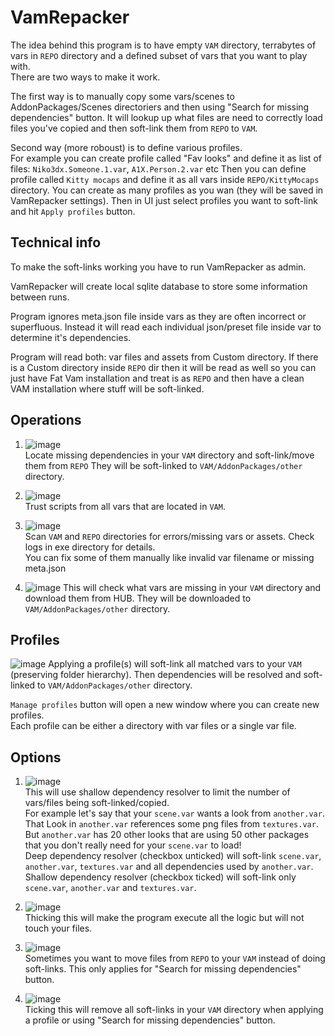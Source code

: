 # VamRepacker
The idea behind this program is to have empty ```VAM``` directory, terrabytes of vars in ```REPO``` directory and a defined subset of vars that you want to play with.  
There are two ways to make it work.   

The first way is to manually copy some vars/scenes to AddonPackages/Scenes directoriers and then using "Search for missing dependencies" button.
It will lookup up what files are need to correctly load files you've copied and then soft-link them from ```REPO``` to ```VAM```.

Second way (more roboust) is to define various profiles.  
For example you can create profile called "Fav looks" and define it as list of files: ```Niko3dx.Someone.1.var```, ```A1X.Person.2.var``` etc 
Then you can define profile called ```Kitty mocaps``` and define it as all vars inside ```REPO/KittyMocaps``` directory. 
You can create as many profiles as you wan (they will be saved in VamRepacker settings). 
Then in UI just select profiles you want to soft-link and hit ```Apply profiles``` button. 

## Technical info
To make the soft-links working you have to run VamRepacker as admin.

VamRepacker will create local sqlite database to store some information between runs.

Program ignores meta.json file inside vars as they are often incorrect or superfluous. Instead it will read each individual json/preset file inside var to determine it's dependencies.

Program will read both: var files and assets from Custom directory.
If there is a Custom directory inside ```REPO``` dir then it will be read as well so you can just have Fat Vam installation and treat is as ```REPO``` and then have a clean VAM installation where stuff will be soft-linked.

## Operations

1. ![image](https://user-images.githubusercontent.com/59397941/156947078-065fd8a4-4402-4190-99af-74b5904b37fb.png)  
Locate missing dependencies in your ```VAM``` directory and soft-link/move them from ```REPO``` They will be soft-linked to ```VAM/AddonPackages/other``` directory.

2. ![image](https://user-images.githubusercontent.com/59397941/156947246-63d7f929-044c-467c-bdb6-6027194f291e.png)  
Trust scripts from all vars that are located in ```VAM```.

3. ![image](https://user-images.githubusercontent.com/59397941/156947268-30999225-3080-4696-a7e1-79b397b784bd.png)  
Scan ```VAM``` and ```REPO``` directories for errors/missing vars or assets. Check logs in exe directory for details.  
You can fix some of them manually like invalid var filename or missing meta.json

4. ![image](https://user-images.githubusercontent.com/59397941/156947430-d014f2a5-e478-4499-978a-8f8e323dd098.png)
This will check what vars are missing in your ```VAM``` directory and download them from HUB. They will be downloaded to ```VAM/AddonPackages/other``` directory.

## Profiles
![image](https://user-images.githubusercontent.com/59397941/156947461-51a9093d-c82c-4a95-8b6b-793a8c347fde.png) 
Applying a profile(s) will soft-link all matched vars to your ```VAM``` (preserving folder hierarchy).
Then dependencies will be resolved and soft-linked to ```VAM/AddonPackages/other``` directory.

```Manage profiles``` button will open a new window where you can create new profiles.  
Each profile can be either a directory with var files or a single var file.

## Options
1. ![image](https://user-images.githubusercontent.com/59397941/156946841-62b7cac8-61eb-4c5e-966d-c8dfc7eb347f.png)  
This will use shallow dependency resolver to limit the number of vars/files being soft-linked/copied.  
For example let's say that your ```scene.var``` wants a look from ```another.var```. That Look in ```another.var``` references some png files from ```textures.var```.  
But ```another.var``` has 20 other looks that are using 50 other packages that you don't really need for your ```scene.var``` to load!  
Deep dependency resolver (checkbox unticked) will soft-link ```scene.var```, ```another.var```, ```textures.var``` and all dependencies used by ```another.var```.  
Shallow dependency resolver (checkbox ticked) will soft-link only ```scene.var```, ```another.var``` and ```textures.var```.  

2. ![image](https://user-images.githubusercontent.com/59397941/156947034-2f3c83d3-7b33-4631-9ebb-c2320b506c07.png)  
Thicking this will make the program execute all the logic but will not touch your files.

3. ![image](https://user-images.githubusercontent.com/59397941/156947049-93372224-c50e-4ece-80ad-297bcc8c73b0.png)  
Sometimes you want to move files from ```REPO``` to your ```VAM``` instead of doing soft-links. This only applies for "Search for missing dependencies" button.

4. ![image](https://user-images.githubusercontent.com/59397941/156947065-480d864b-0520-44e8-819e-7becb6aeb4a4.png)  
Ticking this will remove all soft-links in your ```VAM``` directory when applying a profile or using "Search for missing dependencies" button.
